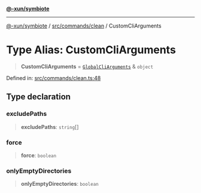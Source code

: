[**@-xun/symbiote**](../../../../README.md)

***

[@-xun/symbiote](../../../../README.md) / [src/commands/clean](../README.md) / CustomCliArguments

# Type Alias: CustomCliArguments

> **CustomCliArguments** = [`GlobalCliArguments`](../../../configure/type-aliases/GlobalCliArguments.md) & `object`

Defined in: [src/commands/clean.ts:48](https://github.com/Xunnamius/symbiote/blob/2c471f5c68eaf3754f6fa4c8e504ae2db5b67a5f/src/commands/clean.ts#L48)

## Type declaration

### excludePaths

> **excludePaths**: `string`[]

### force

> **force**: `boolean`

### onlyEmptyDirectories

> **onlyEmptyDirectories**: `boolean`
